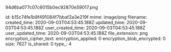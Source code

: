 94d6ba077c07c6015b0ec92870e59017.png

id: b15c74fe1b8f491084f7bbaf2a3e219f
mime: image/png
filename: 
created_time: 2020-09-03T04:53:45.188Z
updated_time: 2020-09-03T04:53:45.188Z
user_created_time: 2020-09-03T04:53:45.188Z
user_updated_time: 2020-09-03T04:53:45.188Z
file_extension: png
encryption_cipher_text: 
encryption_applied: 0
encryption_blob_encrypted: 0
size: 7627
is_shared: 0
type_: 4